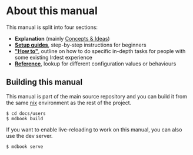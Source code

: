 # About this manual

This manual is split into four sections:

- **Explanation** (mainly [Concepts & Ideas](./concepts.md))
- **[Setup guides](guides/index.md)**, step-by-step instructions for beginners
- **["How to"](how-to/index.md)**, outline on how to do specific in-depth tasks for
  people with some existing Irdest experience
- **[Reference](reference/index.md)**, lookup for different configuration values or
  behaviours


## Building this manual

This manual is part of the main source repository and you can build it
from the same [nix](./nix.md) environment as the rest of the project.


```console
$ cd docs/users
$ mdbook build
```


If you want to enable live-reloading to work on this manual, you can
also use the dev server.

```console
$ mdbook serve
```
